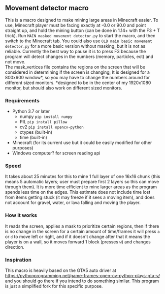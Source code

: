 ## Movement detector macro
 This is a macro  designed to make mining large areas in Minecraft easier.
To use, Minecraft player must be facing exactly at -0.0 or 90.0 and point straight up, and hold the mining button (can be done in 1.14+ with the F3 + T trick).
Run `MAIN masked movement detector.py` to start the macro, and then switch to the Minecraft tab. You could also use `OLD main basic movement detector.py` for a more basic version without masking, but it is not as reliable.
Currently the best way to pause it is to press F3 because the program will detect changes in the numbers (memory, particles, ect) and not move.  
 The mask_vertices file contains the regions on the screen that will be considered in determining if the screen is changing;
It is designed for a 800x600 window*, so you may have to change the numbers around for different sized monitors.
 *designed to be in the center of my 1920x1080 monitor, but should also work on different sized monitors.

### Requirements
* Python 3.7 or later
  - numpy 	`pip install numpy`
  - PIL 	`pip install pillow`
  - cv2 	`pip install opencv-python`
  - ctypes (built-in)
  - time (built-in)
* Minecraft (for its current use but it could be easily modified for other purposes)
* Windows computer? for screen reading api

### Speed
It takes about 25 minutes for this to mine 1 full layer of one 16x16 chunk (this means 5 automatic layers; user must prepare first 2 layers so this can move through them). It is more time efficient to mine larger areas as the program spends less time on the edges.
This estimate does not include time lost from items getting stuck (it may freeze if it sees a moving item), and does not account for gravel, water, or lava falling and moving the player.

### How it works
It reads the screen, applies a mask to prioritize certain regions, then if there is no change in the screen for a certain amount of time/frames
it will press `a` or `d` to move left or right, and if it doesn't change after that it means the player is on a wall, so it moves forward 1 block (presses `w`) and changes direction.

### Inspiration
This macro is heavily based on the GTA5 auto driver at https://pythonprogramming.net/game-frames-open-cv-python-plays-gta-v/  
and you should go there if you intend to do something similar. This program is just a simplified fork for this specific purpose.
